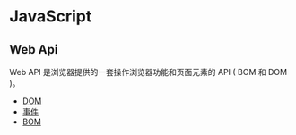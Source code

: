 # JavaScript

## Web Api

Web API 是浏览器提供的一套操作浏览器功能和页面元素的 API ( BOM 和 DOM )。

- [DOM](./DOM.md)
- [事件](./事件.md)
- [BOM](./BOM.md)